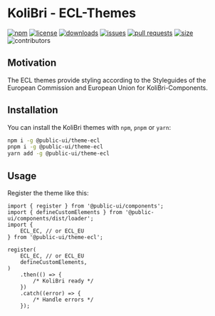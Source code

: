 # KoliBri - ECL-Themes

[![npm](https://img.shields.io/npm/v/@public-ui/theme-ecl)](https://www.npmjs.com/package/@public-ui/components)
[![license](https://img.shields.io/npm/l/@public-ui/theme-ecl)](https://github.com/public-ui/kolibri/blob/main/LICENSE)
[![downloads](https://img.shields.io/npm/dt/@public-ui/theme-ecl)](https://www.npmjs.com/package/@public-ui/theme-ecl)
[![issues](https://img.shields.io/github/issues/public-ui/kolibri)](https://github.com/public-ui/kolibri/issues)
[![pull requests](https://img.shields.io/github/issues-pr/public-ui/kolibri)](https://github.com/public-ui/kolibri/pulls)
[![size](https://img.shields.io/bundlephobia/min/@public-ui/theme-ecl)](https://bundlephobia.com/result?p=@public-ui/theme-ecl)
![contributors](https://img.shields.io/github/contributors/public-ui/kolibri)

## Motivation

The ECL themes provide styling according to the Styleguides of the European Commission and European Union for KoliBri-Components.

## Installation

You can install the KoliBri themes with `npm`, `pnpm` or `yarn`:

```bash
npm i -g @public-ui/theme-ecl
pnpm i -g @public-ui/theme-ecl
yarn add -g @public-ui/theme-ecl
```

## Usage

Register the theme like this:

```tsx
import { register } from '@public-ui/components';
import { defineCustomElements } from '@public-ui/components/dist/loader';
import {
	ECL_EC, // or ECL_EU
} from '@public-ui/theme-ecl';

register(
	ECL_EC, // or ECL_EU
	defineCustomElements,
)
	.then(() => {
		/* KoliBri ready */
	})
	.catch((error) => {
		/* Handle errors */
	});
```
